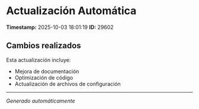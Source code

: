 # Actualización Automática

**Timestamp:** 2025-10-03 18:01:19
**ID:** 29602

## Cambios realizados

Esta actualización incluye:
- Mejora de documentación
- Optimización de código
- Actualización de archivos de configuración

---
*Generado automáticamente*
